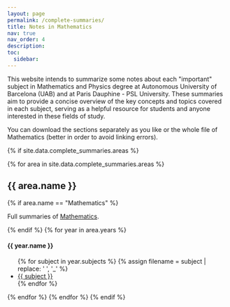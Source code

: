 ```yaml
---
layout: page
permalink: /complete-summaries/
title: Notes in Mathematics
nav: true
nav_order: 4
description:
toc:
  sidebar:
---
```


<div class="post-description">
  <p>This website intends to summarize some notes about each "important" subject in Mathematics and Physics degree at Autonomous University of Barcelona (UAB) and at Paris Dauphine - PSL University. These summaries aim to provide a concise overview of the key concepts and topics covered in each subject, serving as a helpful resource for students and anyone interested in these fields of study.</p>
  <p>You can download the sections separately as you like or the whole file of Mathematics (better in order to avoid linking errors).</p>
</div>

{% if site.data.complete_summaries.areas %}

{% for area in site.data.complete_summaries.areas %}

<h2>{{ area.name }}</h2>
{% if area.name == "Mathematics" %}
<p>Full summaries of <a href="https://github.com/victorballester7/complete-summaries/releases/latest/download/main_math.pdf" target="_top">Mathematics</a>.</p>
{% endif %}
{% for year in area.years %}
<h4>{{ year.name }}</h4>
<ul>
{% for subject in year.subjects %}
{% assign filename = subject | replace: ' ', '_' %}
  <li><a href="https://github.com/victorballester7/complete-summaries/releases/latest/download/{{ filename }}.pdf">{{ subject }}</a></li>
{% endfor %}
</ul>
{% endfor %}
{% endfor %}
{% endif %}
